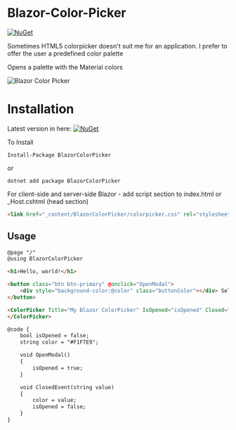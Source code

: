 # Blazor-Color-Picker
[![NuGet](https://img.shields.io/nuget/v/BlazorColorPicker.svg)](https://www.nuget.org/packages/BlazorColorPicker/)

Sometimes HTML5 colorpicker doesn't suit me for an application. I prefer to offer the user a predefined color palette

Opens a palette with the Material colors

![Blazor Color Picker](https://github.com/tossnet/Blazor-Color-Picker/blob/master/BlazorColorPicker.gif)


# Installation
Latest version in here: [![NuGet](https://img.shields.io/nuget/v/BlazorColorPicker.svg)](https://www.nuget.org/packages/BlazorColorPicker/)

To Install

```
Install-Package BlazorColorPicker
```
or
```
dotnet add package BlazorColorPicker
```
For client-side and server-side Blazor - add script section to index.html or _Host.cshtml (head section)

```html
<link href="_content/BlazorColorPicker/colorpicker.css" rel="stylesheet" />
```

## Usage

```html
@page "/"
@using BlazorColorPicker

<h1>Hello, world!</h1>

<button class="btn btn-primary" @onclick="OpenModal">
    <div style="background-color:@color" class="buttonColor"></div> Select a Color
</button>

<ColorPicker Title="My Blazor ColorPicker" IsOpened="isOpened" Closed="ClosedEvent" MyColor="@color">
</ColorPicker>

@code {
    bool isOpened = false;
    string color = "#F1F7E9";

    void OpenModal()
    {
        isOpened = true;
    }

    void ClosedEvent(string value)
    {
        color = value;
        isOpened = false;
    }
}
```
